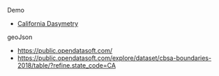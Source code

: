 
Demo

* [California Dasymetry]( https://theo-armour.github.io/2020/sandbox/california-dasymetry/ )

geoJson

* https://public.opendatasoft.com/
* https://public.opendatasoft.com/explore/dataset/cbsa-boundaries-2018/table/?refine.state_code=CA
